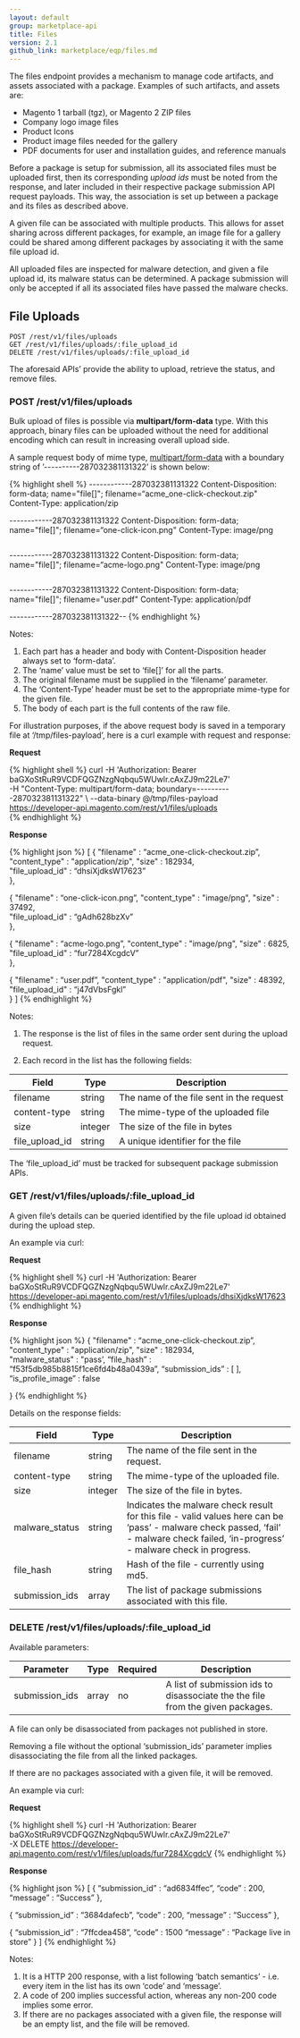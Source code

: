 ```yaml
---
layout: default
group: marketplace-api
title: Files
version: 2.1
github_link: marketplace/eqp/files.md
---
```


The files endpoint provides a mechanism to manage code artifacts, and assets associated with a package. Examples of such artifacts, and assets are:

* Magento 1 tarball (tgz), or Magento 2 ZIP files
* Company logo image files
* Product Icons
* Product image files needed for the gallery
* PDF documents for user and installation guides, and reference manuals


Before a package is setup for submission, all its associated files must be uploaded first, then its corresponding *upload ids* must be noted from the response, and
later included in their respective package submission API request payloads. This way, the association is set up between a package and its files as described above.

A given file can be associated with multiple products. This allows for asset sharing across different packages, for example, an image file for a gallery could be 
shared among different packages by associating it with the same file upload id.

All uploaded files are inspected for malware detection, and given a file upload id, its malware status can be determined. A package submission will only be accepted if
all its associated files have passed the malware checks.

## File Uploads

~~~~~~
POST /rest/v1/files/uploads
GET /rest/v1/files/uploads/:file_upload_id
DELETE /rest/v1/files/uploads/:file_upload_id
~~~~~~

The aforesaid APIs’ provide the ability to upload, retrieve the status, and remove files.

### POST /rest/v1/files/uploads

Bulk upload of files is possible via **multipart/form-data** type. With this approach, binary files can be uploaded without the need for additional encoding which can result
in increasing overall upload side.

A sample request body of mime type, [multipart/form-data](https://www.w3.org/TR/html401/interact/forms.html#h-17.13.4.2) with a boundary string of ’----------287032381131322’
is shown below:

{% highlight shell %}
------------287032381131322
Content-Disposition: form-data; name="file[]"; filename=“acme_one-click-checkout.zip"
Content-Type: application/zip

<zip file content here.....>

------------287032381131322
Content-Disposition: form-data; name="file[]"; filename=“one-click-icon.png"
Content-Type: image/png

<image file content here.....>

------------287032381131322
Content-Disposition: form-data; name="file[]"; filename=“acme-logo.png"
Content-Type: image/png

<image file content here.....>

------------287032381131322
Content-Disposition: form-data; name="file[]"; filename="user.pdf"
Content-Type: application/pdf

<pdf file content here....>

------------287032381131322--
{% endhighlight %}

Notes:

1. Each part has a header and body with Content-Disposition header always set to ‘form-data’. 
2. The ‘name’ value must be set to ‘file[]’ for all the parts.
3. The original filename must be supplied in the ‘filename’ parameter.
4. The ‘Content-Type’ header must be set to the appropriate mime-type for the given file.
5. The body of each part is the full contents of the raw file.

For illustration purposes, if the above request body is saved in a temporary file at ‘/tmp/files-payload’, here is a curl example with request and response:

**Request**

{% highlight shell %}
curl -H 'Authorization: Bearer baGXoStRuR9VCDFQGZNzgNqbqu5WUwlr.cAxZJ9m22Le7' \
     -H "Content-Type: multipart/form-data; boundary=----------287032381131322" \ 
     --data-binary  @/tmp/files-payload \
     https://developer-api.magento.com/rest/v1/files/uploads  
{% endhighlight %}

**Response**

{% highlight json %}
[
  {
    "filename" : “acme_one-click-checkout.zip”,
    "content_type" : "application/zip",
    "size" : 182934,                           
    "file_upload_id" : “dhsiXjdksW17623”             
  },

  {
    "filename" : “one-click-icon.png”,
    "content_type" : "image/png",
    "size" : 37492,                           
    "file_upload_id" : “gAdh628bzXv”             
  },

  {
    "filename" : “acme-logo.png”,
    "content_type" : "image/png",
    "size" : 6825,                           
    "file_upload_id" : “fur7284XcgdcV”             
  },

  {
    "filename" : “user.pdf”,
    "content_type" : "application/pdf",
    "size" : 48392,                           
    "file_upload_id" : “j47dVbsFgkl”             
  } 
]
{% endhighlight %}

Notes:

1. The response is the list of files in the same order sent during the upload request.

2. Each record in the list has the following fields:

|Field|Type|Description|
|-----|----|-----------|
|filename|string|The name of the file sent in the request|
|content-type|string|The mime-type of the uploaded file|
|size|integer|The size of the file in bytes|
|file_upload_id|string|A unique identifier for the file|

The ‘file_upload_id’ must be tracked for subsequent package submission APIs.

### GET /rest/v1/files/uploads/:file_upload_id

A given file’s details can be queried identified by the file upload id obtained during the upload step.

An example via curl:

**Request**

{% highlight shell %}
curl -H 'Authorization: Bearer baGXoStRuR9VCDFQGZNzgNqbqu5WUwlr.cAxZJ9m22Le7' \
     https://developer-api.magento.com/rest/v1/files/uploads/dhsiXjdksW17623  
{% endhighlight %}

**Response**

{% highlight json %}
{
    "filename" : “acme_one-click-checkout.zip”,
    "content_type" : "application/zip",
    "size" : 182934,   
    "malware_status" : "pass’,
    “file_hash” : “f53f5db985b8815f1ce6fd4b48a0439a”, 
    “submission_ids” : [
    ],
    “is_profile_image” : false                       
                
}
{% endhighlight %}

Details on the response fields:

|Field|Type|Description|
|-----|----|-----------|
|filename|string|The name of the file sent in the request.|
|content-type|string|The mime-type of the uploaded file.|
|size|integer|The size of the file in bytes.|
|malware_status|string|Indicates the malware check result for this file - valid values here can be ‘pass’ - malware check passed, ‘fail’ - malware check failed, ‘in-progress’ - malware check in progress.|
|file_hash|string|Hash of the file - currently using md5.|
|submission_ids|array|The list of package submissions associated with this file.|

### DELETE /rest/v1/files/uploads/:file_upload_id

Available parameters:

|Parameter|Type|Required|Description|
|---------|----|--------|-----------|
|submission_ids|array|no|A list of submission ids to disassociate the the file from the given packages.|

A file can only be disassociated from packages not published in store. 

Removing a file without the optional ‘submission_ids’ parameter implies disassociating the file from all the linked packages. 

If there are no packages associated with a given file, it will be removed.

An example via curl:

**Request**

{% highlight shell %}
curl -H 'Authorization: Bearer baGXoStRuR9VCDFQGZNzgNqbqu5WUwlr.cAxZJ9m22Le7' \
     -X DELETE
     https://developer-api.magento.com/rest/v1/files/uploads/fur7284XcgdcV
{% endhighlight %}


**Response**

{% highlight json %}
[
  {
      “submission_id” : “ad6834ffec”,
      “code” : 200,
      “message” : “Success”
  },

  {
      “submission_id” : “3684dafecb”,
      “code” : 200,
      “message” : “Success”
  },

  {
      “submission_id” : “7ffcdea458”,
      “code” : 1500
      “message” : “Package live in store”
  }
]
{% endhighlight %}


Notes:
1. It is a HTTP 200 response, with a list following ‘batch semantics’ - i.e. every item in the list has its own ‘code’ and ‘message’.
2. A code of 200 implies successful action, whereas any non-200 code implies some error.
3. If there are no packages associated with a given file, the response will be an empty list, and the file will be removed.





